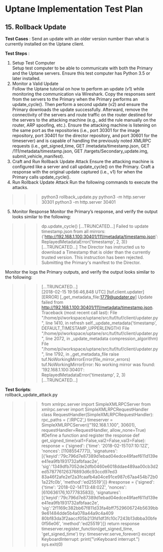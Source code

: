 # Uptane Implementation Test Plan
## 15. Rollback Update
**Test Cases** : Send an update with an older version number than what is currently installed on the Uptane client.

**Test Steps** : 
1. Setup Test Computer  
Setup test computer to be able to communicate with both the Primary and the Uptane servers. Ensure this test computer has Python 3.5 or later installed.
2. Monitor a Valid Update  
Follow the Uptane tutorial on how to perform an update (v1) while monitoring the communication via Wireshark. Copy the responses sent from the servers to the Primary when the Primary performs an update_cycle(). Then perform a second update (v2) and ensure the Primary downloads the update successfully.
Afterward, remove the connectivity of the servers and route traffic on the router destined for the servers to the attacking machine (e.g., add the rule manually on the router, ARP spoofing, etc.).
Ensure the attacking machine is listening on the same port as the repositories (i.e., port 30301 for the image repository, port 30401 for the director repository, and port 30601 for the timeserver) and is capable of handling the previously noted XMLRPC requests (i.e., get_signed_time, GET /metadata/timestamp.json, GET /111/metadata/timestamp.json, GET /targets/Secondary_update.img, submit_vehicle_manifest).  
3. Craft and Run Rollback Update Attack
Ensure the attacking machine is configured like a server and call update_cycle() on the Primary. Craft a response with the original update captured (i.e., v1) for when the Primary calls update_cycle().  
4. Run Rollback Update Attack 
Run the following commands to execute the attacks. 
>>>python3 rollback_update.py
python3 -m http.server 30301
python3 -m http.server 30401  

5. Monitor Response
Monitor the Primary’s response, and verify the output looks similar to the following: 
>>> dp.update_cycle()
[...TRUNCATED...]
Failed to update timestamp.json from all mirrors: {'http://192.168.1.100:30401/111/metadata/timestamp.json': ReplayedMetadataError('timestamp', 2, 3)}
[...TRUNCATED...]
The Director has instructed us to download a Timestamp that is older than the
currently trusted version. This instruction has been rejected.
Submitting the Primary's manifest to the Director.  


Monitor the logs the Primary outputs, and verify the output looks similar to the following:  
>>>[...TRUNCATED...]   
[2018-02-15 19:56:46,848 UTC] [tuf.client.updater] [ERROR]
   [_get_metadata_file:1779@updater.py]
   Update failed from http://192.168.1.100:30401/111/metadata/timestamp.json.
   Traceback (most recent call last):
    File "/home/pi/workspace/uptane/src/tuf/tuf/client/updater.py", line 1410, in
   refresh
     self._update_metadata('timestamp', DEFAULT_TIMESTAMP_UPPERLENGTH)
    File "/home/pi/workspace/uptane/src/tuf/tuf/client/updater.py", line 2072, in
   _update_metadata
     compression_algorithm)
    File "/home/pi/workspace/uptane/src/tuf/tuf/client/updater.py", line 1792, in
   _get_metadata_file
     raise tuf.NoWorkingMirrorError(file_mirror_errors)
   tuf.NoWorkingMirrorError: No working mirror was found:
    '192.168.1.100:30401': ReplayedMetadataError('timestamp', 2, 3)
   [...TRUNCATED...]

**Test Scripts**:   
rollback_update_attack.py   

>>>from xmlrpc.server import SimpleXMLRPCServer
from xmlrpc.server import SimpleXMLRPCRequestHandler
class RequestHandler(SimpleXMLRPCRequestHandler):
  rpc_paths = ('/RPC2',)
timeserver = SimpleXMLRPCServer(("192.168.1.100", 30601),
requestHandler=RequestHandler, allow_none=True)
#Define a function and register the response
def get_signed_time(val1=False,val2=False,val3=False):
  response = {'signed': {'time': '2018-02-15T07:10:12Z', 'nonces':
[1108554777]}, 'signatures':
[{'keyid':'79c796d7e87389d1ebad04edce49faef611d139ee41ea9fb1931732afbfaac2e',
'sig':'1349dfb7052de2dfb0460e6018ddae489aa00cb3d2ed578776126376893d6c93ccd97ed3
83a46f2afe2ef2a3fcaafb4a04ce91ce987c67aa454b72b01a22fc0b',
'method':'ed25519'}]}
  #response = {'signed': {'time': '2018-02-14T13:48:02Z', 'nonces':
[610636176,1077783583]}, 'signatures':
[{'keyid':'79c796d7e87389d1ebad04edce49faef611d139ee41ea9fb1931732afbfaac2e',
'sig':'2f1169c382bb67f811d33fa4bff7529606724b5639bb9e61484dde5b4a078a44a9c4a409
80bf83da3f2aaccf05b213fd1df3fc10c7243b13dbba30bfe0f56e06',
'method':'ed25519'}]}
  return response
timeserver.register_function(get_signed_time,
      'get_signed_time')
try:
  timeserver.serve_forever()
except KeyboardInterrupt:
  print("\nKeyboard interrupt.")
  sys.exit(0)



